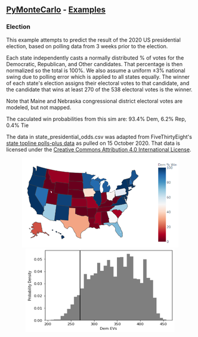 ## [PyMonteCarlo](../../) - [Examples](../)

### Election

This example attempts to predict the result of the 2020 US presidential election, 
based on polling data from 3 weeks prior to the election. 

Each state independently casts a normally distributed % of votes for the Democratic,
Republican, and Other candidates. That percentage is then normalized so the total is
100%. We also assume a uniform ±3% national swing due to polling error which is 
applied to all states equally. The winner of each state's election assigns their 
electoral votes to that candidate, and the candidate that wins at least 270 of 
the 538 electoral votes is the winner.

Note that Maine and Nebraska congressional district electoral votes are modeled, 
but not mapped.

The caculated win probabilities from this sim are: 93.4% Dem, 6.2% Rep, 0.4% Tie

The data in state_presidential_odds.csv was adapted from FiveThirtyEight's 
[state topline polls-plus data](https://github.com/fivethirtyeight/data/tree/master/election-forecasts-2020)
as pulled on 15 October 2020. That data is licensed under the 
[Creative Commons Attribution 4.0 International License](https://creativecommons.org/licenses/by/4.0/). 

<p float="left" align="center">
<img width="420" height="240" src="state_presidential_outcomes.png">
<img width="400" height="225" src="ev_histogram.png">  
</p>
